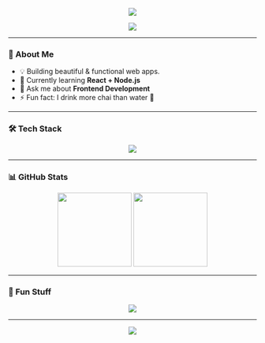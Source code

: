 <!-- Animated Header -->
<p align="center">
  <img src="https://capsule-render.vercel.app/api?type=waving&color=gradient&height=150&section=header&text=Hey%20There!%20I'm%20Smritii%20👩‍💻&fontSize=40&fontAlignY=35&animation=twinkling" />
</p>

<!-- Typing SVG -->
<p align="center">
  <a href="https://github.com/your-username">
    <img src="https://readme-typing-svg.demolab.com?font=Fira+Code&size=24&pause=1000&color=F77676&center=true&vCenter=true&width=600&lines=Web+Developer+💻;Tech+Explorer+🚀;Always+Learning+New+Things+🌱" />
  </a>
</p>

---

### 🧠 About Me
- 💡 Building beautiful & functional web apps.
- 🌱 Currently learning **React + Node.js**
- 💬 Ask me about **Frontend Development**
- ⚡ Fun fact: I drink more chai than water 🍵

---

### 🛠️ Tech Stack
<p align="center">
  <img src="https://skillicons.dev/icons?i=html,tailwindcss,js,react,nodejs,nextjs,typescript,git,github,vscode" />
</p>

---

### 📊 GitHub Stats
<p align="center">
  <img src="https://github-readme-stats.vercel.app/api?username=smritisingh21&show_icons=true&theme=radical" height="150" />
  <img src="https://github-readme-streak-stats.herokuapp.com/?user=smritisingh21&theme=radical" height="150" />
</p>

---

### 🌈 Fun Stuff
<p align="center">
  <img src="https://github-readme-activity-graph.vercel.app/graph?username=smritisingh21&theme=react-dark&hide_border=true&area=true" />
</p>

---

<p align="center">
  <img src="https://capsule-render.vercel.app/api?type=waving&color=gradient&height=100&section=footer"/>
</p>


